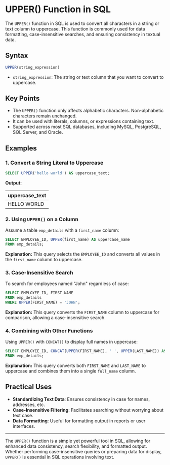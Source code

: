 
# UPPER() Function in SQL

The `UPPER()` function in SQL is used to convert all characters in a string or text column to uppercase. This function is commonly used for data formatting, case-insensitive searches, and ensuring consistency in textual data.

## Syntax

```sql
UPPER(string_expression)
```

- `string_expression`: The string or text column that you want to convert to uppercase.

## Key Points

- The `UPPER()` function only affects alphabetic characters. Non-alphabetic characters remain unchanged.
- It can be used with literals, columns, or expressions containing text.
- Supported across most SQL databases, including MySQL, PostgreSQL, SQL Server, and Oracle.

## Examples

### 1. Convert a String Literal to Uppercase

```sql
SELECT UPPER('hello world') AS uppercase_text;
```
**Output:**

| uppercase_text |
|----------------|
| HELLO WORLD    |

### 2. Using `UPPER()` on a Column

Assume a table `emp_details` with a `first_name` column:

```sql
SELECT EMPLOYEE_ID, UPPER(first_name) AS uppercase_name
FROM emp_details;
```
**Explanation:** This query selects the `EMPLOYEE_ID` and converts all values in the `first_name` column to uppercase.

### 3. Case-Insensitive Search

To search for employees named "John" regardless of case:

```sql
SELECT EMPLOYEE_ID, FIRST_NAME
FROM emp_details
WHERE UPPER(FIRST_NAME) = 'JOHN';
```
**Explanation:** This query converts the `FIRST_NAME` column to uppercase for comparison, allowing a case-insensitive search.

### 4. Combining with Other Functions

Using `UPPER()` with `CONCAT()` to display full names in uppercase:

```sql
SELECT EMPLOYEE_ID, CONCAT(UPPER(FIRST_NAME), ' ', UPPER(LAST_NAME)) AS full_name
FROM emp_details;
```
**Explanation:** This query converts both `FIRST_NAME` and `LAST_NAME` to uppercase and combines them into a single `full_name` column.

## Practical Uses

- **Standardizing Text Data**: Ensures consistency in case for names, addresses, etc.
- **Case-Insensitive Filtering**: Facilitates searching without worrying about text case.
- **Data Formatting**: Useful for formatting output in reports or user interfaces.

---

The `UPPER()` function is a simple yet powerful tool in SQL, allowing for enhanced data consistency, search flexibility, and formatted output. Whether performing case-insensitive queries or preparing data for display, `UPPER()` is essential in SQL operations involving text.
